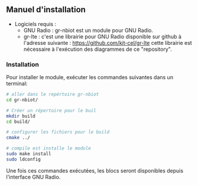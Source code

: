 ## Manuel d'installation



- Logiciels requis :
  - GNU Radio : gr-nbiot est un module pour GNU Radio.
  - gr-lte : c'est une librairie pour GNU Radio disponible sur github à l'adresse suivante : https://github.com/kit-cel/gr-lte cette librairie est nécessaire à l'exécution des diagrammes de ce "repository".



### Installation

Pour installer le module, exécuter les commandes suivantes dans un terminal:

```bash
# aller dans le repértoire gr-nbiot
cd gr-nbiot/

# Créer un répertoire pour le buil
mkdir build
cd build/

# configurer les fichiers pour le build
cmake ../

# compile est installe le module
sudo make install
sudo ldconfig

```



Une fois ces commandes exécutées, les blocs seront disponibles depuis l'interface GNU Radio.